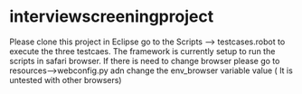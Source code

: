 # interviewscreeningproject
Please clone this project in Eclipse go to the Scripts --> testcases.robot to execute the three testcaes. 
The framework is currently setup to run the scripts in safari browser. 
If there is need to change browser please go to resources-->webconfig.py adn change the env_browser variable value ( It is untested with other browsers)
